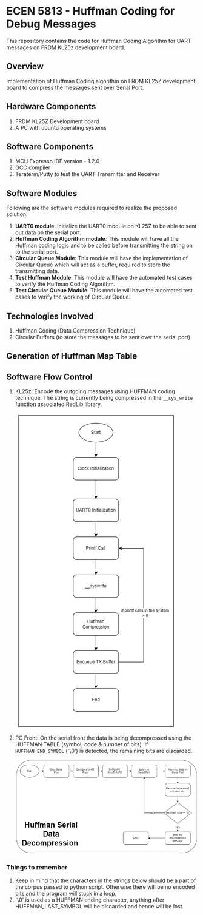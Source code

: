 # ECEN 5813 - Huffman Coding for Debug Messages
This repository contains the code for Huffman Coding Algorithm for UART messages on FRDM KL25z development board.

## Overview
Implementation of Huffman Coding algorithm on FRDM KL25Z development board to compress the messages sent over Serial Port.

## Hardware Components
1. FRDM KL25Z Development board
2. A PC with ubuntu operating systems

## Software Components
1. MCU Expresso IDE version - 1.2.0
2. GCC compiler
3. Teraterm/Putty to test the UART Transmitter and Receiver

##  Software Modules
Following are the software modules required to realize the proposed solution:
1. <b>UART0 module</b>: Initialize the UART0 module on KL25Z to be able to sent out data on the serial port.
2. <b>Huffman Coding Algorithm module</b>: This module will have all the Huffman coding logic and to be called before transmitting the string on to the serial port.
3. <b>Circular Queue Module</b>: This module will have the implementation of Circular Queue which will act as a buffer, required to store the transmitting data.
4. <b>Test Huffman Module</b>: This module will have the automated test cases to verify the Huffman Coding Algorithm.
5. <b>Test Circular Queue Module</b>: This module will have the automated test cases to verify the working of Circular Queue.

## Technologies Involved
1. Huffman Coding (Data Compression Technique)
2. Circular Buffers (to store the messages to be sent over the serial port)

## Generation of Huffman Map Table



## Software Flow Control
1. KL25z: Encode the outgoing messages using HUFFMAN coding technique. The string is currently being compressed in the ```__sys_write``` function associated RedLib library. 
   
   ![kl25z_software_flow](screenshots/pes1.png)
   
2. PC Front: On the serial front the data is being decompressed using the HUFFMAN TABLE (symbol, code & number of bits). If ```HUFFMAN_END_SYMBOL``` ('\0') is detected, the remaining bits are discarded. 
   
   ![PC_software_flow](screenshots/pes2.png)


### Things to remember
 1. Keep in mind that the characters in the strings below should be a part of the corpus passed to python script. Otherwise there will be no encoded bits and the program will stuck in a loop.
 2. '\0' is used as a HUFFMAN ending character, anything after HUFFMAN_LAST_SYMBOL will be discarded and hence will be lost.